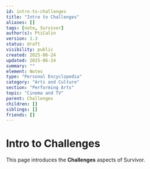 ```yaml
---
id: intro-to-challenges
title: "Intro to Challenges"
aliases: []
tags: [note, Survivor]
author(s): PtiCalin
version: 1.3
status: draft
visibility: public
created: 2025-06-24
updated: 2025-06-24
summary: ""
element: Notes
type: "Personal Encyclopedia"
category: "Arts and Culture"
section: "Performing Arts"
topic: "Cinema and TV"
parent: Challenges
children: []
siblings: []
friends: []
---
```

# Intro to Challenges

This page introduces the **Challenges** aspects of Survivor.
